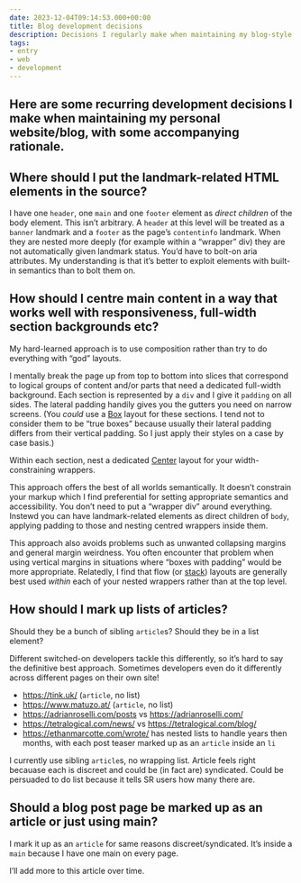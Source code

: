 ```yaml
---
date: 2023-12-04T09:14:53.000+00:00
title: Blog development decisions
description: Decisions I regularly make when maintaining my blog-style personal website
tags:
- entry
- web
- development
---
```

Here are some recurring development decisions I make when maintaining my personal website/blog, with some accompanying rationale.
---

## Where should I put the landmark-related HTML elements in the source?

I have one `header`, one `main` and one `footer` element as _direct children_ of the body element. This isn’t arbitrary. A `header` at this level will be treated as a `banner` landmark and a `footer` as the page’s `contentinfo` landmark. When they are nested more deeply (for example within a “wrapper” div) they are not automatically given landmark status. You’d have to bolt-on aria attributes. My understanding is that it’s better to exploit elements with built-in semantics than to bolt them on.

## How should I centre main content in a way that works well with responsiveness, full-width section backgrounds etc?

My hard-learned approach is to use composition rather than try to do everything with “god” layouts. 

I mentally break the page up from top to bottom into slices that correspond to logical groups of content and/or parts that need a dedicated full-width background. Each section is represented by a `div` and I give it `padding` on all sides. The lateral padding handily gives you the gutters you need on narrow screens. (You _could_ use a [Box](https://every-layout.dev/layouts/box/) layout for these sections. I tend not to consider them to be “true boxes” because usually their lateral padding differs from their vertical padding. So I just apply their styles on a case by case basis.)

Within each section, nest a dedicated [Center](https://every-layout.dev/layouts/center/) layout for your width-constraining wrappers.

This approach offers the best of all worlds semantically. It doesn’t constrain your markup which I find preferential for setting appropriate semantics and accessibility. You don’t need to put a “wrapper div” around everything. Instewd you can have landmark-related elements as direct children of `body`, applying padding to those and nesting centred wrappers inside them.

This approach also avoids problems such as unwanted collapsing margins and general margin weirdness. You often encounter that problem when using vertical margins in situations where “boxes with padding” would be more appropriate. Relatedly, I find that flow (or [stack](https://every-layout.dev/layouts/stack/)) layouts are generally best used _within_ each of your nested wrappers rather than at the top level.

## How should I mark up lists of articles?

Should they be a bunch of sibling `article`s? Should they be in a list element?

Different switched-on developers tackle this differently, so it’s hard to say the definitive best approach. Sometimes developers even do it differently across different pages on their own site!

- https://tink.uk/ (`article`, no list)
- https://www.matuzo.at/ (`article`, no list)
- https://adrianroselli.com/posts vs https://adrianroselli.com/
- https://tetralogical.com/news/ vs https://tetralogical.com/blog/
- https://ethanmarcotte.com/wrote/ has nested lists to handle years then months, with each post teaser marked up as an `article` inside an `li`

I currently use sibling `article`s, no wrapping list. Article feels right becauase each is discreet and could be (in fact are) syndicated. Could be persuaded to do list because it tells SR users how many there are. 

## Should a blog post page be marked up as an article or just using main?

I mark it up as an `article` for same reasons discreet/syndicated. It’s inside a `main` because I have one main on every page.



I’ll add more to this article over time.
